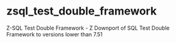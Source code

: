 # zsql_test_double_framework
Z-SQL Test Double Framework - Z Downport of SQL Test Double Framework to versions lower than 7.51
